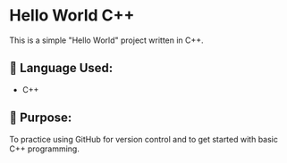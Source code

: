 # Hello World C++
This is a simple "Hello World" project written in C++.

## 🔧 Language Used:
- C++

## 📌 Purpose:
To practice using GitHub for version control and to get started with basic C++ programming.
